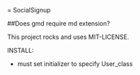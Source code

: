 = SocialSignup

##Does gmd require md extension?

This project rocks and uses MIT-LICENSE.

INSTALL:

* must set initializer to specify User_class